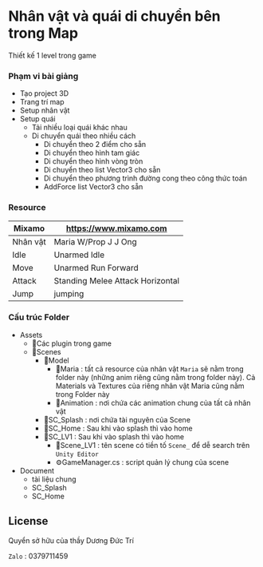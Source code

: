# Nhân vật và quái di chuyển bên trong Map
Thiết kế 1 level trong game

### Phạm vi bài giảng
- Tạo project 3D
- Trang trí map
- Setup nhân vật
- Setup quái
    - Tải nhiều loại quái khác nhau
    - Di chuyển quái theo nhiều cách
        - Di chuyển theo 2 điểm cho sẵn
        - Di chuyển theo hình tam giác
        - Di chuyển theo hình vòng tròn
        - Di chuyển theo list Vector3 cho sẵn
        - Di chuyển theo phương trình đường cong theo công thức toán
        - AddForce list Vector3 cho sẵn
    



### Resource

| Mixamo | https://www.mixamo.com |
| ------ | ------ |
| Nhân vật | Maria W/Prop J J Ong |
| Idle | Unarmed Idle |
| Move | Unarmed Run Forward |
| Attack | Standing Melee Attack Horizontal |
| Jump | jumping |

### Cấu trúc Folder
+ Assets
    + 📁Các plugin trong game
    + 📁Scenes
        + 📁Model
            + 📁Maria : tất cả resource của nhân vật `Maria` sẽ nằm trong folder này (những anim riêng cũng nằm trong folder này). Cả Materials và Textures của riêng nhân vật Maria cũng nằm trong Folder này
            + 📁Animation : nơi chứa các animation chung của tất cả nhân vật
        + 📁SC_Splash : nơi chứa tài nguyên của Scene 
        + 📁SC_Home : Sau khi vào splash thì vào home
        + 📁SC_LV1 : Sau khi vào splash thì vào home
            + 📄Scene_LV1 : tên scene có tiền tố `Scene_` để dễ search trên `Unity Editor`
            + ⚙️GameManager.cs : script quản lý chung của scene
+ Document
    * tài liệu chung
    * SC_Splash
    * SC_Home




## License
Quyển sở hữu của thầy Dương Đức Trí

`Zalo` : 0379711459
